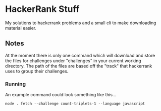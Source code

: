 # HackerRank Stuff

My solutions to hackerrank problems and a small cli to make downloading material easier.

## Notes

At the moment there is only one command which will download and store the files for challenges under "challenges" in your current working directory. The path of the files are based off the "track" that hackerrank uses to group their challenges.

### Running

An example command could look something like this...

```
node . fetch --challenge count-triplets-1 --language javascript
```

